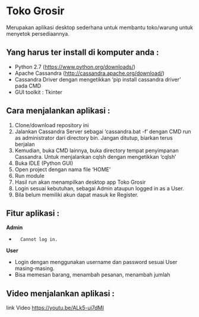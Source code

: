 # Toko Grosir
Merupakan aplikasi desktop sederhana untuk membantu toko/warung untuk menyetok persediaannya.

## Yang harus ter install di komputer anda :
- Python 2.7 (https://www.python.org/downloads/)
- Apache Cassandra (http://cassandra.apache.org/download/)
- Cassandra Driver dengan mengetikkan ‘pip install cassandra driver’ pada CMD
- GUI toolkit : Tkinter

## Cara menjalankan aplikasi :
1. Clone/download repository ini
2. Jalankan Cassandra Server sebagai ‘cassandra.bat -f’ dengan CMD run as administrator dari directory bin. Jangan ditutup, biarkan terus berjalan
3. Kemudian, buka CMD lainnya, buka directory tempat penyimpanan Cassandra. Untuk menjalankan cqlsh dengan mengetikkan ‘cqlsh’
4. Buka IDLE (Python GUI)
5. Open project dengan nama file ‘HOME’
6. Run module
7. Hasil run akan menampilkan desktop app Toko Grosir
8. Login sesuai kebutuhan, sebagai Admin ataupun logged in as a User.
9. Bila belum memiliki akun dapat masuk ke Register.

## Fitur aplikasi :
**Admin**
-		Cannot log in.

**User**
-	Login dengan menggunakan username dan password sesuai User masing-masing.
- Bisa memesan barang, menambah pesanan, menambah jumlah

## Video menjalankan aplikasi :
link Video https://youtu.be/ALk5-uj7dMI
